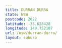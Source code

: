 ```yaml
---
title: DURRAN DURRA
state: NSW
postcode: 2622
latitude: -35.628428
longitude: 149.752107
url: /nsw/durran-durra/
layout: suburb
---
```

